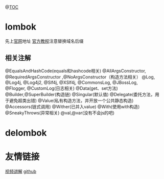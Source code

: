 @[TOC](lombok与delombok)

# lombok
先上[官网](https://projectlombok.org/)地址
[官方教程](https://projectlombok.org/features/EqualsAndHashCode)注意替换域名后缀
## 相关注解
@EqualsAndHashCode(equals和hashcode相关)
@AllArgsConstructor, @RequiredArgsConstructor ,@NoArgsConstructor（构造方法相关）
@Log, @Log4j, @Log4j2, @Slf4j, @XSlf4j, @CommonsLog, @JBossLog, @Flogger, @CustomLog(日志相关)
@Data(get、set方法)
@Builder,@SuperBuilder(构造链)
@Singular(默认值)
@Delegate(委托方法，用于避免超类出错)
@Value(私有构造方法，并开放一个公共静态构造)
@Accessors(链式调用)
@Wither(已并入value)
@With(使用with构造)
@SneakyThrows(异常相关)
@val,@var(没有不会js的吧)

# delombok
# 友情链接
[视频讲解](https://www.bilibili.com/video/BV1yC4y1877R/)
[github](https://github.com/edanlx/SealBook)